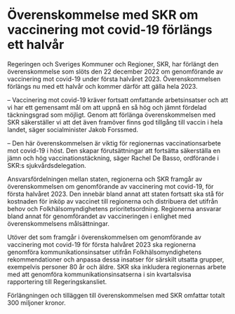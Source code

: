 # Överenskommelse med SKR om vaccinering mot covid-19 förlängs ett halvår

Regeringen och Sveriges Kommuner och Regioner, SKR, har förlängt den överenskommelse som slöts den 22 december 2022 om genomförande av vaccinering mot covid-19 under första halvåret 2023. Överenskommelsen förlängs nu med ett halvår och kommer därför att gälla hela 2023.

– Vaccinering mot covid-19 kräver fortsatt omfattande arbetsinsatser och att vi har ett gemensamt mål om att uppnå en så hög och jämnt fördelad täckningsgrad som möjligt. Genom att förlänga överenskommelsen med SKR säkerställer vi att det även framöver finns god tillgång till vaccin i hela landet, säger socialminister Jakob Forssmed.

­– Den här överenskommelsen är viktig för regionernas vaccinationsarbete mot covid-19 i höst. Den skapar förutsättningar att fortsätta säkerställa en jämn och hög vaccinationstäckning, säger Rachel De Basso, ordförande i SKR:s sjukvårdsdelegation.

Ansvarsfördelningen mellan staten, regionerna och SKR framgår av överenskommelsen om genomförande av vaccinering mot covid-19, för första halvåret 2023. Den innebär bland annat att staten fortsatt ska stå för kostnaden för inköp av vaccinet till regionerna och distribuera det utifrån behov och Folkhälsomyndighetens prioritetsordning. Regionerna ansvarar bland annat för genomförandet av vaccineringen i enlighet med överenskommelsens målsättningar.

Utöver det som framgår i överenskommelsen om genomförande av vaccinering mot covid-19 för första halvåret 2023 ska regionerna genomföra kommunikationsinsatser utifrån Folkhälsomyndighetens rekommendationer och anpassa dessa insatser för särskilt utsatta grupper, exempelvis personer 80 år och äldre. SKR ska inkludera regionernas arbete med att genomföra kommunikationsinsatserna i sin kvartalsvisa rapportering till Regeringskansliet.

Förlängningen och tilläggen till överenskommelsen med SKR omfattar totalt 300 miljoner kronor.
